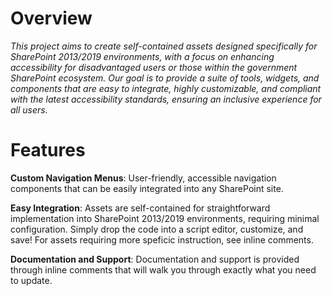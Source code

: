 # Overview

*This project aims to create self-contained assets designed specifically for SharePoint 2013/2019 environments, with a focus on enhancing accessibility for disadvantaged users or those within the government SharePoint ecosystem. Our goal is to provide a suite of tools, widgets, and components that are easy to integrate, highly customizable, and compliant with the latest accessibility standards, ensuring an inclusive experience for all users.*

# Features

**Custom Navigation Menus**: User-friendly, accessible navigation components that can be easily integrated into any SharePoint site.

**Easy Integration**: Assets are self-contained for straightforward implementation into SharePoint 2013/2019 environments, requiring minimal configuration. Simply drop the code into a script editor, customize, and save! For assets requiring more speficic instruction, see inline comments.

**Documentation and Support**: Documentation and support is provided through inline comments that will walk you through exactly what you need to update.
